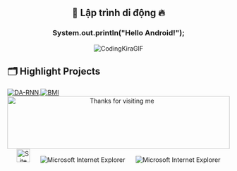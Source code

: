
<h2 align="center">👋 Lập trình di động 🔥</h2>
<h3 align="center">System.out.println("Hello Android!");</h3>
<div align="center">
  
![CodingKiraGIF](https://github.com/dongpy78/63133727-JavaProgamming/assets/101465469/d0a1b162-038c-46b5-a666-f2d2b9329d3c)

</div>



## 🗂️ Highlight Projects
<a href="https://github.com/dongpy78/63133727-AndroidProgramming/tree/main/Project-BMICalculator">
  <img align="center" src="https://play.google.com/store/apps/details?id=appinventor.ai_advay_gupta03.BMI_Calculator" alt="DA-RNN" />
</a>

<a href="https://github.com/Zhenye-Na/crnn-pytorch">
  <img align="center" src="https://play.google.com/store/apps/details?id=appinventor.ai_advay_gupta03.BMI_Calculator" alt="BMI" />
</a>

<!-- Footer -->
<div align="center">
  <img height="120" alt="Thanks for visiting me" width="100%" src="https://raw.githubusercontent.com/BrunnerLivio/brunnerlivio/master/images/marquee.svg" />
  <br />
  <img src="https://raw.githubusercontent.com/BrunnerLivio/brunnerlivio/master/images/notepad.gif" alt="Site created with Notepad" height="30" />
  <!-- "margin-right: whatever;" -->
  <span>&nbsp;&nbsp;&nbsp;&nbsp;</span>  
  <img src="https://raw.githubusercontent.com/BrunnerLivio/brunnerlivio/master/images/ie_logo.gif" alt="Microsoft Internet Explorer" />
  <span>&nbsp;&nbsp;&nbsp;&nbsp;</span>  
  <img src="https://raw.githubusercontent.com/BrunnerLivio/brunnerlivio/master/images/noframes.gif" alt="Microsoft Internet Explorer" />

</div>
